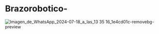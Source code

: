 # Brazorobotico-
![Imagen_de_WhatsApp_2024-07-18_a_las_13 35 16_1e4cd01c-removebg-preview](https://github.com/user-attachments/assets/bffe01e3-3105-4ea9-a761-791eee3150b3)



